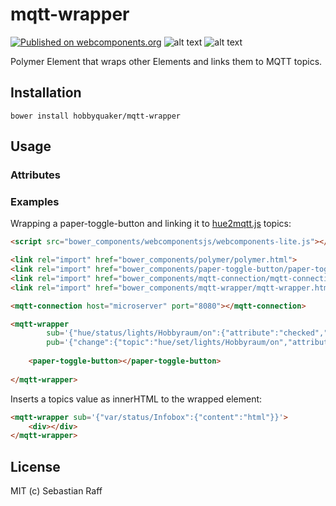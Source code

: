 # mqtt-wrapper

[![Published on webcomponents.org](https://img.shields.io/badge/webcomponents.org-published-blue.svg)](https://www.webcomponents.org/element/hobbyquaker/mqtt-wrapper)
![alt text][shield-polymer] 
![alt text][shield-license]

Polymer Element that wraps other Elements and links them to MQTT topics.


## Installation

`bower install hobbyquaker/mqtt-wrapper`


## Usage

### Attributes



### Examples

Wrapping a paper-toggle-button and linking it to [hue2mqtt.js](https://github.com/hobbyquaker/hue2mqtt.js) 
topics:
```html
<script src="bower_components/webcomponentsjs/webcomponents-lite.js"></script>

<link rel="import" href="bower_components/polymer/polymer.html">
<link rel="import" href="bower_components/paper-toggle-button/paper-toggle-button.html">
<link rel="import" href="bower_components/mqtt-connection/mqtt-connection.html">
<link rel="import" href="bower_components/mqtt-wrapper/mqtt-wrapper.html">

<mqtt-connection host="microserver" port="8080"></mqtt-connection>

<mqtt-wrapper
        sub='{"hue/status/lights/Hobbyraum/on":{"attribute":"checked","json":"val","type":"boolean"}}'
        pub='{"change":{"topic":"hue/set/lights/Hobbyraum/on","attribute":"checked"}}'>
        
    <paper-toggle-button></paper-toggle-button>
    
</mqtt-wrapper>
```

Inserts a topics value as innerHTML to the wrapped element:
```html
<mqtt-wrapper sub='{"var/status/Infobox":{"content":"html"}}'>
    <div></div>
</mqtt-wrapper>
```


## License

MIT (c) Sebastian Raff

[shield-license]: https://img.shields.io/badge/license-MIT-blue.svg "License: MIT"
[shield-polymer]: https://img.shields.io/badge/polymer%20version-2.0-green.svg "Polymer Version: 2.0"
